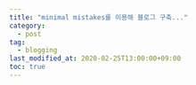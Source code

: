 ```yaml
---
title: "minimal mistakes를 이용해 블로그 구축..."
category:
  - post
tag:
  - blogging
last_modified_at: 2020-02-25T13:00:00+09:00
toc: true
---
```

